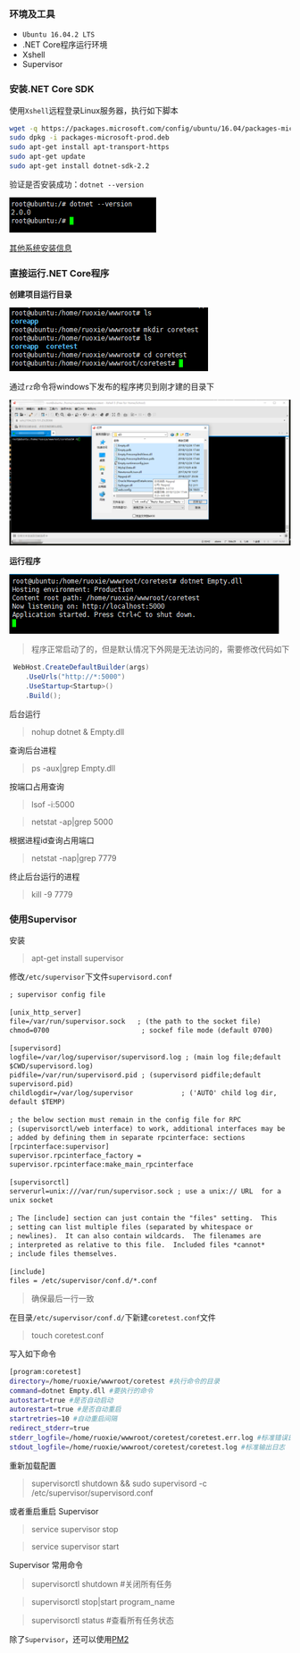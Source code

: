 ### 环境及工具

* `Ubuntu 16.04.2 LTS`
* .NET Core程序运行环境
* Xshell
* Supervisor

### 安装.NET Core SDK

使用`Xshell`远程登录Linux服务器，执行如下脚本

```bash
wget -q https://packages.microsoft.com/config/ubuntu/16.04/packages-microsoft-prod.deb
sudo dpkg -i packages-microsoft-prod.deb
sudo apt-get install apt-transport-https
sudo apt-get update
sudo apt-get install dotnet-sdk-2.2
```

验证是否安装成功：`dotnet --version`

![](img/Linux+Supervisor/2018-12-25-11-04-55.png)

[其他系统安装信息](https://dotnet.microsoft.com/download)

### 直接运行.NET Core程序

**创建项目运行目录**

![](img/Linux+Supervisor/2018-12-25-11-36-50.png)

通过`rz`命令将windows下发布的程序拷贝到刚才建的目录下

![](img/Linux+Supervisor/2018-12-25-11-46-03.png)

**运行程序**

![](img/Linux+Supervisor/2018-12-25-12-16-11.png)


>程序正常启动了的，但是默认情况下外网是无法访问的，需要修改代码如下
```csharp
 WebHost.CreateDefaultBuilder(args)
    .UseUrls("http://*:5000")
    .UseStartup<Startup>()
    .Build();
```

后台运行
>nohup dotnet &  Empty.dll

查询后台进程
>ps -aux|grep Empty.dll

按端口占用查询
>lsof -i:5000

>netstat -ap|grep 5000

根据进程id查询占用端口
>netstat -nap|grep 7779

终止后台运行的进程
>kill -9 7779

### 使用Supervisor

安装
> apt-get install supervisor

修改`/etc/supervisor`下文件`supervisord.conf`

```shell
; supervisor config file

[unix_http_server]
file=/var/run/supervisor.sock   ; (the path to the socket file)
chmod=0700                       ; sockef file mode (default 0700)

[supervisord]
logfile=/var/log/supervisor/supervisord.log ; (main log file;default $CWD/supervisord.log)
pidfile=/var/run/supervisord.pid ; (supervisord pidfile;default supervisord.pid)
childlogdir=/var/log/supervisor            ; ('AUTO' child log dir, default $TEMP)

; the below section must remain in the config file for RPC
; (supervisorctl/web interface) to work, additional interfaces may be
; added by defining them in separate rpcinterface: sections
[rpcinterface:supervisor]
supervisor.rpcinterface_factory = supervisor.rpcinterface:make_main_rpcinterface

[supervisorctl]
serverurl=unix:///var/run/supervisor.sock ; use a unix:// URL  for a unix socket

; The [include] section can just contain the "files" setting.  This
; setting can list multiple files (separated by whitespace or
; newlines).  It can also contain wildcards.  The filenames are
; interpreted as relative to this file.  Included files *cannot*
; include files themselves.

[include]
files = /etc/supervisor/conf.d/*.conf
```
>确保最后一行一致

在目录`/etc/supervisor/conf.d/`下新建`coretest.conf`文件

>touch coretest.conf

写入如下命令
```bash
[program:coretest]
directory=/home/ruoxie/wwwroot/coretest #执行命令的目录
command=dotnet Empty.dll #要执行的命令
autostart=true #是否自动启动
autorestart=true #是否自动重启
startretries=10 #自动重启间隔
redirect_stderr=true
stderr_logfile=/home/ruoxie/wwwroot/coretest/coretest.err.log #标准错误日志
stdout_logfile=/home/ruoxie/wwwroot/coretest/coretest.log #标准输出日志
```
重新加载配置
>supervisorctl shutdown && sudo supervisord -c /etc/supervisor/supervisord.conf

或者重启重启 Supervisor
>service supervisor stop

>service supervisor start

Supervisor 常用命令
>supervisorctl shutdown #关闭所有任务

>supervisorctl stop|start program_name

>supervisorctl status #查看所有任务状态


除了`Supervisor`，还可以使用[PM2](https://pm2.io/runtime/)